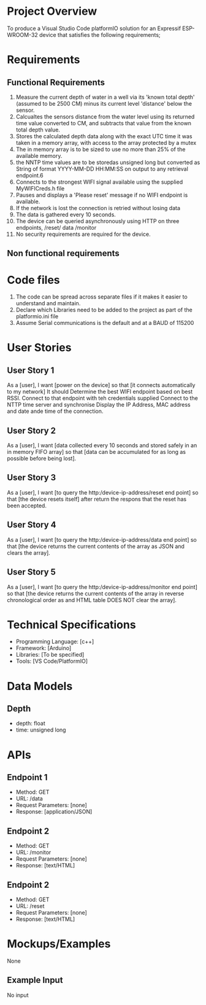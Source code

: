 # Project Overview

To produce a Visual Studio Code platformIO solution for an Expressif ESP-WROOM-32 device that satisfies the following requirements;



# Requirements

## Functional Requirements

1. Measure the current depth of water in a well via its 'known total depth' (assumed to be 2500 CM) minus its current level 'distance' below the sensor.
2. Calcualtes the sensors distance from the water level using its returned time value converted to CM, and subtracts that value from the known total depth value.
3. Stores the calculated depth data along with the exact UTC time it was taken in a memory array, with access to the array protected by a mutex
4. The in memory array is to be sized to use no more than 25% of the available memory.
5. the NNTP time values are to be storedas unsigned long but converted as String of format YYYY-MM-DD HH:MM:SS on output to any retrieval endpoint.6
6. Connects to the strongest WIFI signal available using the supplied MyWIFICreds.h file
7. Pauses and displays a 'Please reset' message if no WIFI endpoint is available.
8. If the network is lost the connection is retried without losing data
9. The data is gathered every 10 seconds.
10. The device can be queried asynchronously using HTTP on three endpoints, /reset/ data /monitor
11. No security requirements are required for the device.

## Non functional requirements
# Code files
1. The code can be spread across separate files if it makes it easier to understand and maintain.
2. Declare which Libraries need to be added to the project as part of the platformio.ini file
3. Assume Serial communications is the default and at a BAUD of 115200 

# User Stories
## User Story 1
As a [user], I want [power on the device] so that [it connects automatically to my network]
It should
Determine the best WIFI endpoint based on best RSSI.
Connect to that endpoint with teh credentials supplied
Connect to the NTTP time server and synchronise
Display the IP Address, MAC address and date ande time of the connection.

## User Story 2
As a [user], I want [data collected every 10 seconds and stored safely in an in memory FIFO array] so that [data can be accumulated for as long as possible before being lost].

## User Story 3
As a [user], I want [to query the http:/device-ip-address/reset end point] so that [the device resets itself] after return the respons that the reset has been accepted.

## User Story 4
As a [user], I want [to query the http:/device-ip-address/data end point] so that [the device returns the current contents of the array as JSON and clears the array].


## User Story 5
As a [user], I want [to query the http:/device-ip-address/monitor end point] so that [the device returns the current contents of the array in reverse chronological order as and HTML table DOES NOT clear the array].


# Technical Specifications
- Programming Language: [c++]
- Framework: [Arduino]
- Libraries: [To be specified]
- Tools: [VS Code/PlatformIO]

# Data Models
## Depth
- depth: float
- time: unsigned long 

# APIs
## Endpoint 1
- Method: GET
- URL: /data
- Request Parameters: [none]
- Response: [application/JSON]

## Endpoint 2
- Method: GET
- URL: /monitor
- Request Parameters: [none]
- Response: [text/HTML]

## Endpoint 2
- Method: GET
- URL: /reset
- Request Parameters: [none]
- Response: [text/HTML]


# Mockups/Examples
None
## Example Input
No input